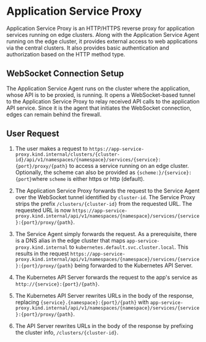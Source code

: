 <!--
SPDX-FileCopyrightText: (C) 2025 Intel Corporation
SPDX-License-Identifier: Apache-2.0
-->

# Application Service Proxy

Application Service Proxy is an HTTP/HTTPS reverse proxy for application services running on edge clusters.
Along with the Application Service Agent running on the edge cluster, it provides external access to web applications
via the central clusters. It also provides basic authentication and authorization based on the HTTP method
type.

## WebSocket Connection Setup

The Application Service Agent runs on the cluster where the application, whose API is to be proxied, is running.
It opens a WebSocket-based tunnel to the Application Service Proxy to relay received API calls to the application
API service. Since it is the agent that initiates the WebSocket connection, edges can remain behind the firewall.

## User Request

1. The user makes a request to `https://app-service-proxy.kind.internal/clusters/{cluster-id}/api/v1/namespaces/{namespace}/services/{service}:{port}/proxy/{path}`
   to access a service running on an edge cluster. Optionally, the scheme can also be provided as
   `{scheme:}/{service}:{port}`where `scheme` is either https or http (default).

2. The Application Service Proxy forwards the request to the Service Agent over the WebSocket tunnel identified by
   `cluster-id`. The Service Proxy strips the prefix `/clusters/{cluster-id}` from the requested URL.
   The requested URL is now `https://app-service-proxy.kind.internal/api/v1/namespaces/{namespace}/services/{service}:{port}/proxy/{path}`.

3. The Service Agent simply forwards the request. As a prerequisite, there is a DNS alias in the edge cluster that maps
   `app-service-proxy.kind.internal` to `kubernetes.default.svc.cluster.local`. This results in the request
   `https://app-service-proxy.kind.internal/api/v1/namespaces/{namespace}/services/{service}:{port}/proxy/{path}`
   being forwarded to the Kubernetes API Server.

4. The Kubernetes API Server forwards the request to the app's service as `http://{service}:{port}/{path}`.

5. The Kubernetes API Server rewrites URLs in the body of the response, replacing `{service}.{namespace}:{port}/{path}`
   with `app-service-proxy.kind.internal/api/v1/namespaces/{namespace}/services/{service}:{port}/proxy/{path}`.

6. The API Server rewrites URLs in the body of the response by prefixing the cluster info, `/clusters/{cluster-id}`.
